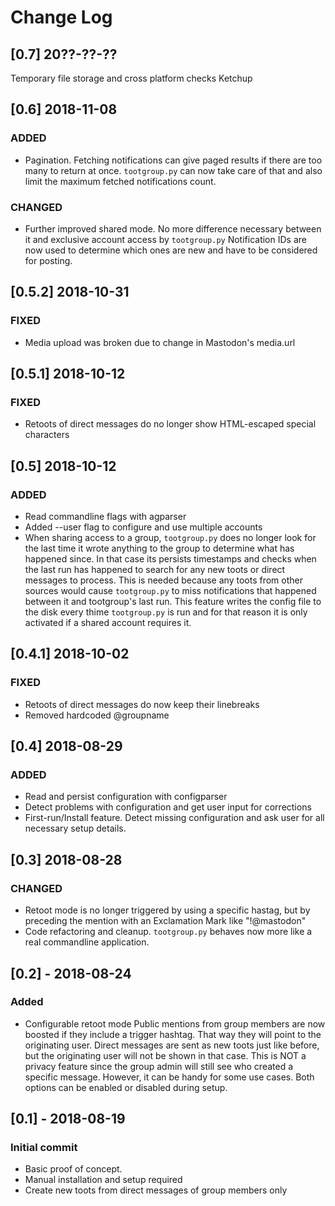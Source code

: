 # Change Log

## [0.7] 20??-??-??

Temporary file storage and cross platform checks
Ketchup

## [0.6] 2018-11-08

### ADDED

- Pagination. Fetching notifications can give paged results if there are too
  many to return at once. `tootgroup.py` can now take care of that and also limit
  the maximum fetched notifications count.

### CHANGED

- Further improved shared mode. No more difference necessary between it and
  exclusive account access by `tootgroup.py`
  Notification IDs are now used to determine which ones are new and have to be considered for posting.

## [0.5.2] 2018-10-31

### FIXED

- Media upload was broken due to change in Mastodon's media.url

## [0.5.1] 2018-10-12

### FIXED

- Retoots of direct messages do no longer show HTML-escaped special characters

## [0.5] 2018-10-12

### ADDED

- Read commandline flags with agparser
- Added --user flag to configure and use multiple accounts
- When sharing access to a group, `tootgroup.py` does no longer look for the last
  time it wrote anything to the group to determine what has happened since. In
  that case its persists timestamps and checks when the last run has happened to
  search for any new toots or direct messages to process. This is needed because
  any toots from other sources would cause `tootgroup.py` to miss notifications that
  happened between it and tootgroup's last run. This feature writes the config
  file to the disk every thime `tootgroup.py` is run and for that reason it is only
  activated if a shared account requires it.

## [0.4.1] 2018-10-02

### FIXED

- Retoots of direct messages do now keep their linebreaks
- Removed hardcoded @groupname

## [0.4] 2018-08-29

### ADDED

- Read and persist configuration with configparser
- Detect problems with configuration and get user input for corrections
- First-run/Install feature. Detect missing configuration and ask user for all
  necessary setup details.

## [0.3] 2018-08-28

### CHANGED

- Retoot mode is no longer triggered by using a specific hastag, but by preceding
  the mention with an Exclamation Mark like "!@mastodon"
- Code refactoring and cleanup. `tootgroup.py` behaves now more like a real
  commandline application.

## [0.2] - 2018-08-24

### Added

- Configurable retoot mode
  Public mentions from group members are now boosted if they include a trigger
  hashtag. That way they will point to the originating user. Direct messages are
  sent as new toots just like before, but the originating user will not be shown
  in that case. This is NOT a privacy feature since the group admin will still see
  who created a specific message. However, it can be handy for some use cases.
  Both options can be enabled or disabled during setup.

## [0.1] - 2018-08-19

### Initial commit

- Basic proof of concept.
- Manual installation and setup required
- Create new toots from direct messages of group members only

